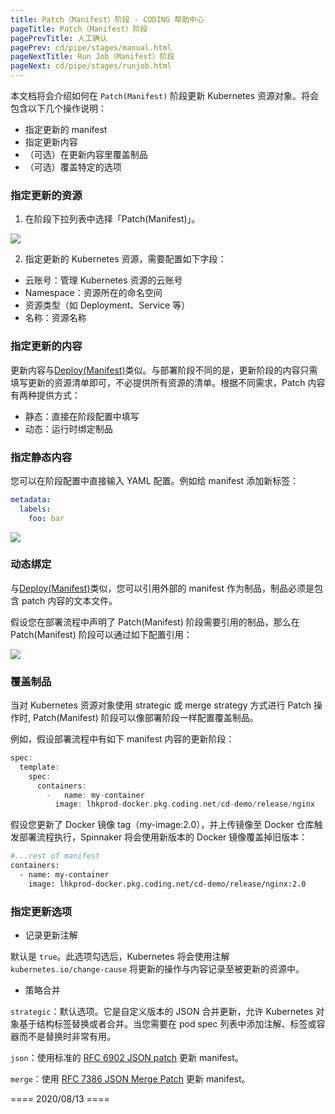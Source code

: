 ```yaml
---
title: Patch（Manifest）阶段 - CODING 帮助中心
pageTitle: Patch（Manifest）阶段
pagePrevTitle: 人工确认
pagePrev: cd/pipe/stages/manual.html
pageNextTitle: Run Job（Manifest）阶段
pageNext: cd/pipe/stages/runjob.html
---
```


本文档将会介绍如何在 `Patch(Manifest)` 阶段更新 Kubernetes 资源对象。将会包含以下几个操作说明：

-   指定更新的 manifest
-   指定更新内容
-   （可选）在更新内容里覆盖制品
-   （可选）覆盖特定的选项

### 指定更新的资源

1.  在阶段下拉列表中选择「Patch(Manifest)」。

![](https://help-assets.codehub.cn/enterprise/20200819173703.png)

2.  指定更新的 Kubernetes 资源，需要配置如下字段：

-   云账号：管理 Kubernetes 资源的云账号
-   Namespace：资源所在的命名空间
-   资源类型（如 Deployment、Service 等）
-   名称：资源名称

### 指定更新的内容

更新内容与[Deploy(Manifest)](deploy.html)类似。与部署阶段不同的是，更新阶段的内容只需填写更新的资源清单即可，不必提供所有资源的清单。根据不同需求，Patch 内容有两种提供方式：

-   静态：直接在阶段配置中填写
-   动态：运行时绑定制品

### 指定静态内容

您可以在阶段配置中直接输入 YAML 配置。例如给 manifest 添加新标签：

```yaml
metadata:
  labels:
    foo: bar
```

![](https://help-assets.codehub.cn/enterprise/20200819174006.png)

### 动态绑定

与[Deploy(Manifest)](deploy.html)类似，您可以引用外部的 manifest 作为制品，制品必须是包含 patch 内容的文本文件。

假设您在部署流程中声明了 Patch(Manifest) 阶段需要引用的制品，那么在 Patch(Manifest) 阶段可以通过如下配置引用：

![](https://help-assets.codehub.cn/enterprise/20200521150137.png)

### 覆盖制品

当对 Kubernetes 资源对象使用 strategic 或 merge strategy 方式进行 Patch 操作时, Patch(Manifest) 阶段可以像部署阶段一样配置覆盖制品。

例如，假设部署流程中有如下 manifest 内容的更新阶段：

```groovy
spec:
  template:
    spec:
      containers:
        -   name: my-container
          image: lhkprod-docker.pkg.coding.net/cd-demo/release/nginx
```

假设您更新了 Docker 镜像 tag（my-image:2.0），并上传镜像至 Docker 仓库触发部署流程执行，Spinnaker 将会使用新版本的 Docker 镜像覆盖掉旧版本：

```dockerfile
#...rest of manifest
containers:
  - name: my-container
    image: lhkprod-docker.pkg.coding.net/cd-demo/release/nginx:2.0
```

### 指定更新选项

-   记录更新注解

默认是 `true`。此选项勾选后，Kubernetes 将会使用注解 `kubernetes.io/change-cause` 将更新的操作与内容记录至被更新的资源中。

-   策略合并

`strategic`：默认选项。它是自定义版本的 JSON 合并更新，允许 Kubernetes 对象基于结构标签替换或者合并。当您需要在 pod spec 列表中添加注解、标签或容器而不是替换时非常有用。

`json`：使用标准的 [RFC 6902 JSON patch](https://tools.ietf.org/html/rfc6902) 更新 manifest。

`merge`：使用 [RFC 7386 JSON Merge Patch](https://tools.ietf.org/html/rfc7386) 更新 manifest。


==== 2020/08/13 ====
